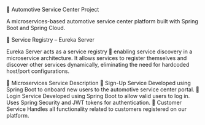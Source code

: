🚗 Automotive Service Center Project

A microservices-based automotive service center platform built with Spring Boot and Spring Cloud.

📡 Service Registry – Eureka Server

Eureka Server acts as a service registry 📝 enabling service discovery in a microservice architecture.
It allows services to register themselves and discover other services dynamically, eliminating the need for hardcoded host/port configurations.

🧩 Microservices
Service	Description
📝 Sign-Up Service	Developed using Spring Boot to onboard new users to the automotive service center portal.
🔐 Login Service	Developed using Spring Boot to allow valid users to log in. Uses Spring Security and JWT tokens for authentication.
👤 Customer Service	Handles all functionality related to customers registered on our platform.
